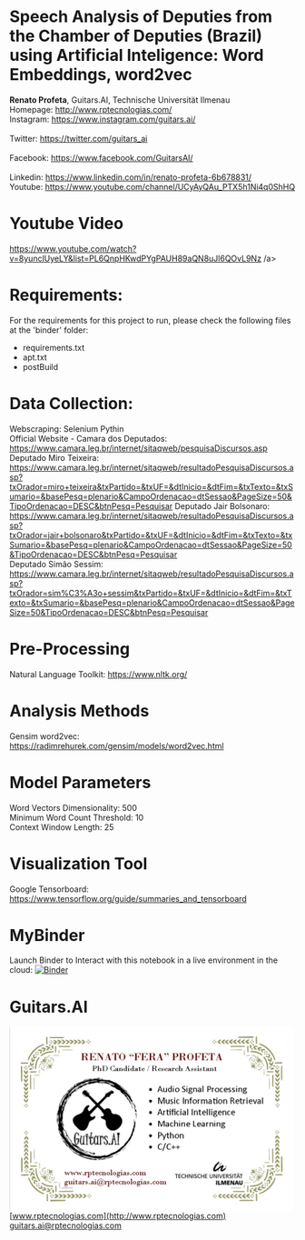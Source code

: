 # Speech Analysis of Deputies from the Chamber of Deputies (Brazil) using Artificial Inteligence: Word Embeddings, word2vec

**Renato Profeta**, Guitars.AI, Technische Universität Ilmenau <br>
Homepage: <a href="http://www.rptecnologias.com/" target="_blank">http://www.rptecnologias.com/</a> <br>
Instagram: <a href="https://www.instagram.com/guitars.ai/" target="_blank">https://www.instagram.com/guitars.ai/</a> <br>  
Twitter: <a href="https://twitter.com/guitars_ai" target="_blank">https://twitter.com/guitars_ai</a> <br>  
Facebook: <a href="https://www.facebook.com/GuitarsAI/" target="_blank">https://www.facebook.com/GuitarsAI/</a> <br>   
Linkedin: <a href="https://www.linkedin.com/in/renato-profeta-6b678831/" target="_blank">https://www.linkedin.com/in/renato-profeta-6b678831/</a> <br> 
Youtube: <a href="https://www.youtube.com/channel/UCyAyQAu_PTX5h1Ni4q0ShHQ" target="_blank">https://www.youtube.com/channel/UCyAyQAu_PTX5h1Ni4q0ShHQ</a> <br>

# Youtube Video

<a href="https://www.youtube.com/watch?v=8yunclUyeLY&list=PL6QnpHKwdPYgPAUH89aQN8uJl6QOvL9Nz
" target="_blank">https://www.youtube.com/watch?v=8yunclUyeLY&list=PL6QnpHKwdPYgPAUH89aQN8uJl6QOvL9Nz
/a> <br>

# Requirements:
For the requirements for this project to run, please check the following files at the 'binder' folder:
  - requirements.txt
  - apt.txt
  - postBuild
  
# Data Collection:
Webscraping: Selenium Pythin <br>
Official Website - Camara dos Deputados: https://www.camara.leg.br/internet/sitaqweb/pesquisaDiscursos.asp <br>
Deputado Miro Teixeira: https://www.camara.leg.br/internet/sitaqweb/resultadoPesquisaDiscursos.asp?txOrador=miro+teixeira&txPartido=&txUF=&dtInicio=&dtFim=&txTexto=&txSumario=&basePesq=plenario&CampoOrdenacao=dtSessao&PageSize=50&TipoOrdenacao=DESC&btnPesq=Pesquisar
Deputado Jair Bolsonaro: https://www.camara.leg.br/internet/sitaqweb/resultadoPesquisaDiscursos.asp?txOrador=jair+bolsonaro&txPartido=&txUF=&dtInicio=&dtFim=&txTexto=&txSumario=&basePesq=plenario&CampoOrdenacao=dtSessao&PageSize=50&TipoOrdenacao=DESC&btnPesq=Pesquisar <br>
Deputado Simão Sessim: https://www.camara.leg.br/internet/sitaqweb/resultadoPesquisaDiscursos.asp?txOrador=sim%C3%A3o+sessim&txPartido=&txUF=&dtInicio=&dtFim=&txTexto=&txSumario=&basePesq=plenario&CampoOrdenacao=dtSessao&PageSize=50&TipoOrdenacao=DESC&btnPesq=Pesquisar <br>

# Pre-Processing
Natural Language Toolkit: https://www.nltk.org/ <br>

# Analysis Methods
Gensim word2vec: https://radimrehurek.com/gensim/models/word2vec.html <br> 

# Model Parameters
Word Vectors Dimensionality: 500 <br>
Minimum Word Count Threshold: 10 <br>
Context Window Length: 25 <br>

# Visualization Tool
Google Tensorboard: https://www.tensorflow.org/guide/summaries_and_tensorboard <br>

# MyBinder

Launch Binder to Interact with this notebook in a live environment in the cloud:
[![Binder](https://mybinder.org/badge.svg)](https://mybinder.org/v2/gh/GuitarsAI/BasicAutoTranscriptionRepo/master)

# Guitars.AI

<p align="left">
<img src="./img/businesscard.jpg" width="500px" alt="Business Card" align="left" >
</p>
<br>

[www.rptecnologias.com](http://www.rptecnologias.com)
<br>
guitars.ai@rptecnologias.com
